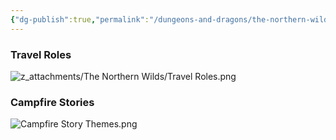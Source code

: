 ```yaml
---
{"dg-publish":true,"permalink":"/dungeons-and-dragons/the-northern-wilds/players/reference-material/travelling-options/","tags":["TTRPG/Campaigns/Northern-Wilds","SRD"]}
---
```


### Travel Roles
![z_attachments/The Northern Wilds/Travel Roles.png](/img/user/z_attachments/The%20Northern%20Wilds/Travel%20Roles.png)


### Campfire Stories
![Campfire Story Themes.png](/img/user/z_attachments/The%20Northern%20Wilds/Campfire%20Story%20Themes.png)